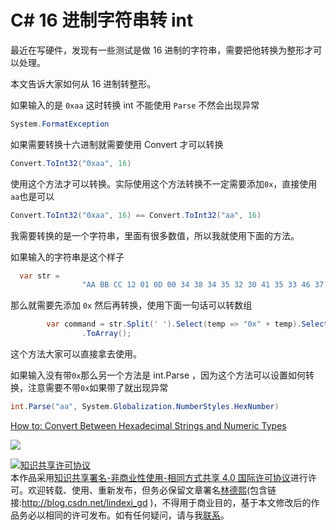 # C# 16 进制字符串转 int 

最近在写硬件，发现有一些测试是做 16 进制的字符串，需要把他转换为整形才可以处理。

本文告诉大家如何从 16 进制转整形。

<!--more-->
<div id="toc"></div>
<!-- 标签：C# -->

如果输入的是 `0xaa` 这时转换 int 不能使用 `Parse` 不然会出现异常

```csharp
System.FormatException
```

如果需要转换十六进制就需要使用 Convert 才可以转换

```csharp
Convert.ToInt32("0xaa", 16)
```

使用这个方法才可以转换。实际使用这个方法转换不一定需要添加`0x`，直接使用`aa`也是可以

```csharp
Convert.ToInt32("0xaa", 16) == Convert.ToInt32("aa", 16)
```

我需要转换的是一个字符串，里面有很多数值，所以我就使用下面的方法。

如果输入的字符串是这个样子

```csharp
  var str =
                "AA BB CC 12 01 0D 00 34 38 34 35 32 30 41 35 33 46 37 30 2C 00 00 00 00 00 00 00 00 00 00 00 00 00 00 00 00 00 00 00 00 00 00 00 00 00 00 00 00 00 00 00 00 00 00 00 00 00 00 00 00 00 00 00 0A";
```

那么就需要先添加 `0x` 然后再转换，使用下面一句话可以转数组

```csharp
        var command = str.Split(' ').Select(temp => "0x" + temp).Select(temp => (byte) Convert.ToInt32(temp, 16))
                .ToArray();
```

这个方法大家可以直接拿去使用。

如果输入没有带`0x`那么另一个方法是 int.Parse ，因为这个方法可以设置如何转换，注意需要不带`0x`如果带了就出现异常

```csharp
int.Parse("aa", System.Globalization.NumberStyles.HexNumber)
```

[How to: Convert Between Hexadecimal Strings and Numeric Types ](https://docs.microsoft.com/en-us/dotnet/csharp/programming-guide/types/how-to-convert-between-hexadecimal-strings-and-numeric-types )

![](https://i.loli.net/2018/08/19/5b78cf969217e.jpg)

<a rel="license" href="http://creativecommons.org/licenses/by-nc-sa/4.0/"><img alt="知识共享许可协议" style="border-width:0" src="https://licensebuttons.net/l/by-nc-sa/4.0/88x31.png" /></a><br />本作品采用<a rel="license" href="http://creativecommons.org/licenses/by-nc-sa/4.0/">知识共享署名-非商业性使用-相同方式共享 4.0 国际许可协议</a>进行许可。欢迎转载、使用、重新发布，但务必保留文章署名[林德熙](http://blog.csdn.net/lindexi_gd)(包含链接:http://blog.csdn.net/lindexi_gd )，不得用于商业目的，基于本文修改后的作品务必以相同的许可发布。如有任何疑问，请与我[联系](mailto:lindexi_gd@163.com)。
